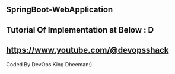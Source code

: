 ## SpringBoot-WebApplication

## Tutorial Of Implementation at Below  : D
## https://www.youtube.com/@devopsshack

Coded By DevOps King Dheeman:)
####
#
